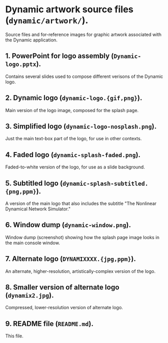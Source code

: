 # Dynamic artwork source files (`dynamic/artwork/`).

Source files and for-reference images for graphic artwork 
associated with the Dynamic application.

## 1. PowerPoint for logo assembly (`Dynamic-logo.pptx`).

Contains several slides used to compose different verisons of the Dynamic logo.

## 2. Dynamic logo (`dynamic-logo.{gif,png}`).

Main version of the logo image, composed for the splash page.

## 3. Simplified logo (`dynamic-logo-nosplash.png`).

Just the main text-box part of the logo, for use in other contexts.

## 4. Faded logo (`dynamic-splash-faded.png`).

Faded-to-white version of the logo, for use as a slide background.

## 5. Subtitled logo (`dynamic-splash-subtitled.{png,ppm}`).

A version of the main logo that also includes the 
subtitle "The Nonlinear Dynamical Network Simulator."

## 6. Window dump (`dynamic-window.png`).

Window dump (screenshot) showing how the splash page image looks in the main console window.

## 7. Alternate logo (`DYNAMIXXXX.{jpg,ppm}`).

An alternate, higher-resolution, artistically-complex version of the logo.

## 8. Smaller version of alternate logo (`dynamix2.jpg`).

Compressed, lower-resolution version of alternate logo.

## 9. README file (`README.md`).

This file.
